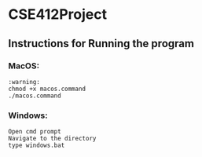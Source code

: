 # CSE412Project

## Instructions for Running the program


### MacOS:
    :warning:
    chmod +x macos.command 
    ./macos.command

### Windows:
    Open cmd prompt
    Navigate to the directory
    type windows.bat